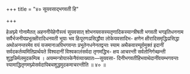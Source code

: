 +++
title = "४० सूयवसाद्भगवती हि"

+++

हेअघ्न्ये गोनामैतत् अहननीयेहेगौस्त्वं सूयवसात् शोभनयवसस्यतृणादिकस्यान्त्रीषती भगवती भगइतिधननाम सर्वैर्भजनीयप्रभूतक्षीरादिधनवती भूयाः भव हिःपूरणःप्रसिद्धौवा लोकेयवसादिभ- क्षणेन क्षीरादिसमृद्धिःप्रसिद्धा अथोअनन्तरमेव वयं यजमानाअपिभगवन्तः प्रभूतेनधनेनतद्वन्तः स्याम अथैकवारम्पूर्वमुक्तं इदानीं सर्वदकर्तव्यमितिप्रार्थयते विश्वदानीं विश्वकालंसर्वदा तृणमद्धिभ- क्षय आचरन्ती सर्वतोनिर्गच्छन्ती शुद्धन्निर्मलमुदकम्पिब । अयम्मन्त्रोयास्केनैवंव्याख्यातः—सुयवसा- दिनीभगवतीहिभवाथेदानींवयम्भगवन्तः स्यामाद्धितृणमघ्न्येसर्वदापिबचशुद्धमुदकमाचरन्तीति ॥ ४० ॥